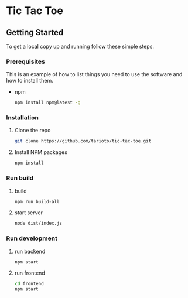 # Tic Tac Toe

<!-- GETTING STARTED -->
## Getting Started

To get a local copy up and running follow these simple steps.

### Prerequisites

This is an example of how to list things you need to use the software and how to install them.
* npm
  ```sh
  npm install npm@latest -g
  ```

### Installation

1. Clone the repo
   ```sh
   git clone https://github.com/tarioto/tic-tac-toe.git
   ```
2. Install NPM packages
   ```sh
   npm install
   ```

### Run build

1. build
   ```sh
   npm run build-all
   ```
2. start server
   ```sh
   node dist/index.js
   ```

### Run development

1. run backend
   ```sh
   npm start
   ```
2. run frontend
   ```sh
   cd frontend
   npm start
   ```
